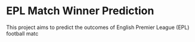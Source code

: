 # EPL Match Winner Prediction

This project aims to predict the outcomes of English Premier League (EPL) football matc

